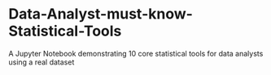 # Data-Analyst-must-know-Statistical-Tools
A Jupyter Notebook demonstrating 10 core statistical tools for data analysts using a real dataset
